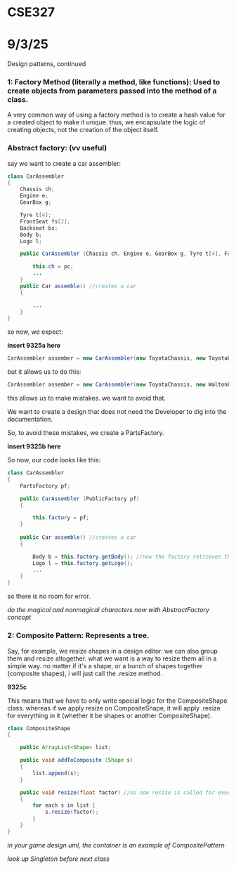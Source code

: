 # CSE327 
# 9/3/25

Design patterns, continued

### 1: Factory Method (literally a method, like functions): Used to create objects from parameters passed into the method of a class.

A very common way of using a factory method is to create a hash value for a created object to make it unique. thus, we encapsulate the logic of creating objects, not the creation of the object itself.

### Abstract factory: (vv useful)

say we want to create a car assembler:

```java
class CarAssembler
{
    Chassis ch;
    Engine e;
    GearBox g;

    Tyre t[4];
    FrontSeat fs[2];
    Backseat bs;
    Body b;
    Logo l;

    public CarAssembler (Chassis ch, Engine e, GearBox g, Tyre t[4], FrontSeat fs[2], Backseat bs, Body b, Logo l) {

        this.ch = pc;
        ...
    }
    public Car assemble() //creates a car
    {

        ...
    }
}
```

so now, we expect:

**insert 9325a here**

```java
CarAssembler assember = new CarAssembler(new ToyotaChassis, new ToyotaEngine, ...)
```

but it allows us to do this:

```java
CarAssembler assember = new CarAssembler(new ToyotaChassis, new WaltonEngine, ...)
```

this allows us to make mistakes.
we want to avoid that.

We want to create a design that does not need the Developer to dig into the documentation.

So, to avoid these mistakes, we create a PartsFactory.

**insert 9325b here**

So now, our code looks like this:

```java
class CarAssembler
{
    PartsFactory pf;

    public CarAssembler (PublicFactory pf) 
    {

        this.factory = pf;
    }
    
    public Car assemble() //creates a car
    {

        Body b = this.factory.getBody(); //now the factory retrieves the correct parts
        Logo l = this.factory.getLogo();
        ...
    }
}
```

so there is no room for error.

*do the magical and nonmagical characters now with AbstractFactory concept*

### 2: Composite Pattern: Represents a tree.

Say, for example, we resize shapes in a design editor. we can also group them and resize altogether. what we want is a way to resize them all in a simple way. no matter if it's a shape, or a bunch of shapes together (composite shapes), i will just call the .resize method.

**9325c**

This means that we have to only write special logic for the CompositeShape class. whereas if we apply resize on CompositeShape, it will apply .resize for everything in it (whether it be shapes or another CompositeShape).

```java
class CompositeShape 
{

    public ArrayList<Shape> list;

    public void addToComposite (Shape s)
    {
        list.append(s);
    }

    public void resize(float factor) //so now resize is called for every element/shape in CompositeShape
    {
        for each s in list {
            s.resize(factor);
        }
    }
}
```

*in your game design uml, the container is an example of CompositePattern*

*look up Singleton before next class*